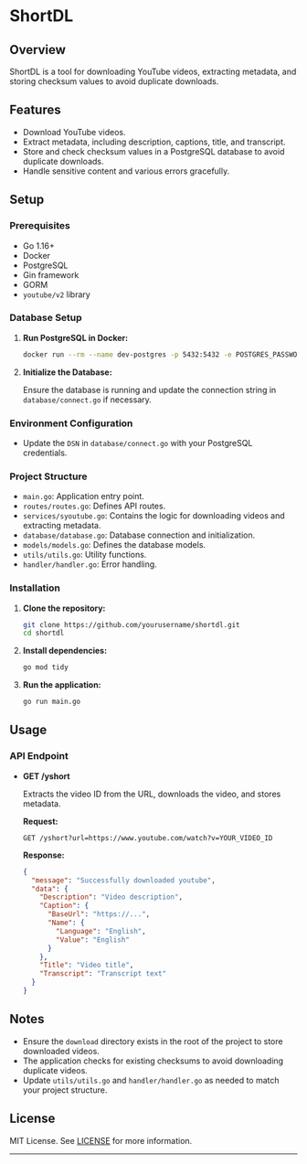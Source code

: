 # ShortDL

## Overview

ShortDL is a tool for downloading YouTube videos, extracting metadata, and storing checksum values to avoid duplicate downloads.

## Features

- Download YouTube videos.
- Extract metadata, including description, captions, title, and transcript.
- Store and check checksum values in a PostgreSQL database to avoid duplicate downloads.
- Handle sensitive content and various errors gracefully.

## Setup

### Prerequisites

- Go 1.16+
- Docker
- PostgreSQL
- Gin framework
- GORM
- `youtube/v2` library

### Database Setup

1. **Run PostgreSQL in Docker:**

   ```sh
   docker run --rm --name dev-postgres -p 5432:5432 -e POSTGRES_PASSWORD=12345678 -d postgres
   ```

2. **Initialize the Database:**

   Ensure the database is running and update the connection string in `database/connect.go` if necessary.

### Environment Configuration

- Update the `DSN` in `database/connect.go` with your PostgreSQL credentials.

### Project Structure

- `main.go`: Application entry point.
- `routes/routes.go`: Defines API routes.
- `services/syoutube.go`: Contains the logic for downloading videos and extracting metadata.
- `database/database.go`: Database connection and initialization.
- `models/models.go`: Defines the database models.
- `utils/utils.go`: Utility functions.
- `handler/handler.go`: Error handling.

### Installation

1. **Clone the repository:**

   ```sh
   git clone https://github.com/yourusername/shortdl.git
   cd shortdl
   ```

2. **Install dependencies:**

   ```sh
   go mod tidy
   ```

3. **Run the application:**

   ```sh
   go run main.go
   ```

## Usage

### API Endpoint

- **GET /yshort**

  Extracts the video ID from the URL, downloads the video, and stores metadata.

  **Request:**

  ```http
  GET /yshort?url=https://www.youtube.com/watch?v=YOUR_VIDEO_ID
  ```

  **Response:**

  ```json
  {
    "message": "Successfully downloaded youtube",
    "data": {
      "Description": "Video description",
      "Caption": {
        "BaseUrl": "https://...",
        "Name": {
          "Language": "English",
          "Value": "English"
        }
      },
      "Title": "Video title",
      "Transcript": "Transcript text"
    }
  }
  ```

## Notes

- Ensure the `download` directory exists in the root of the project to store downloaded videos.
- The application checks for existing checksums to avoid downloading duplicate videos.
- Update `utils/utils.go` and `handler/handler.go` as needed to match your project structure.

## License

MIT License. See [LICENSE](LICENSE) for more information.

---
